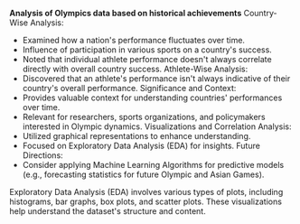 **Analysis of Olympics data based on historical achievements**
Country-Wise Analysis:
   - Examined how a nation's performance fluctuates over time.
   - Influence of participation in various sports on a country's success.
   - Noted that individual athlete performance doesn't always correlate directly with overall country success.
Athlete-Wise Analysis:
   - Discovered that an athlete's performance isn't always indicative of their country's overall performance.
Significance and Context:
   - Provides valuable context for understanding countries' performances over time.
   - Relevant for researchers, sports organizations, and policymakers interested in Olympic dynamics.
Visualizations and Correlation Analysis:
   - Utilized graphical representations to enhance understanding.
   - Focused on Exploratory Data Analysis (EDA) for insights.
Future Directions:
   - Consider applying Machine Learning Algorithms for predictive models (e.g., forecasting statistics for future Olympic and Asian Games).

Exploratory Data Analysis (EDA) involves various types of plots, including histograms, bar graphs, box plots, and scatter plots. These visualizations help understand the dataset's structure and content.
